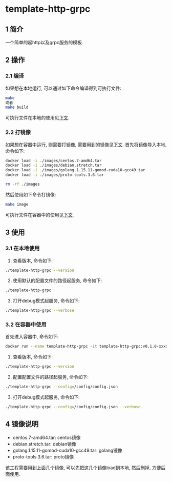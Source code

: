 # template-http-grpc

## 1 简介

一个简单的起http以及grpc服务的模板.

## 2 操作

### 2.1 编译

如果想在本地运行, 可以通过如下命令编译得到可执行文件:
```bash
make
或者
make build
```

可执行文件在本地的使用见[下文](#jump-local).

### 2.2 打镜像

如果想在容器中运行, 则需要打镜像, 需要用到的镜像见[下文](#jump-image).
首先将镜像导入本地, 命令如下:
```bash
docker load -i ./images/centos.7-amd64.tar
docker load -i ./images/debian.stretch.tar
docker load -i ./images/golang.1.15.11-gomod-cuda10-gcc49.tar
docker load -i ./images/proto-tools.3.6.tar

rm -rf ./images
```

然后使用如下命令打镜像:
```bash
make image
```

可执行文件在容器中的使用见[下文](#jump-container).

## 3 使用

### 3.1 在本地使用
<span id = "jump-local"></span>

1. 查看版本, 命令如下:
```bash
./template-http-grpc --version
```

2. 使用默认的配置文件的路径起服务, 命令如下:
```bash
./template-http-grpc
```

3. 打开debug模式起服务, 命令如下:
```bash
./template-http-grpc --verbose
```

### 3.2 在容器中使用
<span id = "jump-container"></span>

首先进入容器中, 命令如下:
```bash
docker run --name template-http-grpc -it template-http-grpc:v0.1.0-xxxxxxx-amd64
```

1. 查看版本, 命令如下:
```bash
./template-http-grpc --version
```

2. 配置配置文件的路径起服务, 命令如下:
```bash
./template-http-grpc --config=/config/config.json
```

3. 打开debug模式起服务, 命令如下:
```bash
./template-http-grpc --config=/config/config.json --verbose
```

## 4 镜像说明
<span id = "jump-image"></span>

* centos.7-amd64.tar: centos镜像
* debian.stretch.tar: debian镜像
* golang.1.15.11-gomod-cuda10-gcc49.tar: golang镜像
* proto-tools.3.6.tar: proto镜像

该工程需要用到上面几个镜像, 可以先把这几个镜像load到本地, 然后删掉, 方便后面使用.
